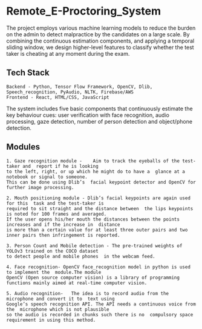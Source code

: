 # Remote_E-Proctoring_System

The project employs various machine learning models to reduce the burden on the admin to detect malpractice by the candidates on a large scale. By combining the continuous estimation components, and applying a temporal sliding window, we design higher-level features to classify whether the test taker is cheating at any moment during the exam.

## Tech Stack

    Backend - Python, Tensor Flow Framework, OpenCV, Dlib, Speech_recognition, PyAudio, NLTK, Firebase/AWS
    Frontend - React, HTML/CSS, JavaScript

The system includes five basic components that continuously estimate the key behaviour cues: user verification with face recognition, audio processing, gaze detection, number of person detection and object/phone detection.

## Modules
    
    1. Gaze recognition module -	Aim to track the eyeballs of the test-taker and  report if he is looking 
    to the left, right, or up which he might do to have a  glance at a notebook or signal to someone. 
    This can be done using Dlib’s  facial keypoint detector and OpenCV for further image processing.

    2. Mouth positioning module - Dlib’s facial keypoints are again used for this  task and the test-taker is 
    required to sit straight and the distance between  the lips keypoints is noted for 100 frames and averaged. 
    If the user opens his/her mouth the distances between the points increases and if the increase in  distance 
    is more than a certain value for at least three outer pairs and two  inner pairs then infringement is reported.

    3. Person Count and Mobile detection - The pre-trained weights of  YOLOv3 trained on the COCO dataset 
    to detect people and mobile phones  in the webcam feed.

    4. Face recognition- OpenCV face_recognition model in python is used to implement the  module.The module
    OpenCV (Open source computer vision) is a library of programming  functions mainly aimed at real-time computer vision.

    5. Audio recognition-	The idea is to record audio from the microphone and convert it to  text using 
    Google’s speech recognition API. The API needs a continuous voice from the  microphone which is not plausible 
    so the audio is recorded in chunks such there is no  compulsory space requirement in using this method.






